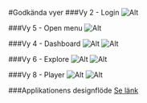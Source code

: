 #Godkända vyer
###Vy 2 - Login
![Alt](https://github.com/mickeeri/sales-scenario/blob/master/design/jpg/Proposal_2_login.png?raw=true)

###Vy 5 - Open menu
![Alt](https://github.com/mickeeri/sales-scenario//blob/master/design/jpg/Proposal_2_open_menu.png?raw=true)

###Vy 4 - Dashboard
![Alt](https://github.com/mickeeri/sales-scenario//blob/master/design/desktop%20mockups/vy4-dashboard_B.jpg?raw=true)
![Alt](https://github.com/mickeeri/sales-scenario//blob/master/design/jpg/Proposal_2_dashboard.png?raw=true)

###Vy 6 - Explore
![Alt](https://github.com/mickeeri/sales-scenario//blob/master/design/desktop%20mockups/vy6-explore.jpg?raw=true)
![Alt](https://github.com/mickeeri/sales-scenario//blob/master/design/jpg/Proposal_2_explore.png?raw=true)

###Vy 8 - Player
![Alt](https://github.com/mickeeri/sales-scenario//blob/master/design/desktop%20mockups/vy8-player_A.jpg?raw=true)
![Alt](https://github.com/mickeeri/sales-scenario//blob/master/design/jpg/Proposal_2_player_1.png?raw=true)

###Applikationens designflöde
[Se länk](https://github.com/mickeeri/sales-scenario//blob/master/design/pdf/SalesScenario%20Designfl%C3%B6de.pdf)
